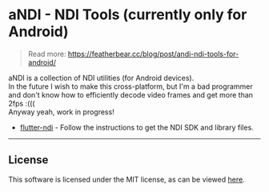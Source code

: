 # aNDI - NDI Tools (currently only for Android)

> Read more: https://featherbear.cc/blog/post/andi-ndi-tools-for-android/

aNDI is a collection of NDI utilities (for Android devices).  
In the future I wish to make this cross-platform, but I'm a bad programmer and don't know how to efficiently decode video frames and get more than 2fps :(((  
Anyway yeah, work in progress!

* [flutter-ndi](https://github.com/featherbear/flutter-ndi) - Follow the instructions to get the NDI SDK and library files.

---

## License

This software is licensed under the MIT license, as can be viewed [here](LICENSE.md).  
